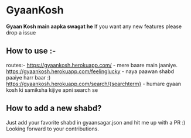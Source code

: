 # GyaanKosh

**Gyaan Kosh main aapka swagat he**
If you want any new features please drop a issue

## How to use :-

routes:-
https://gyaankosh.herokuapp.com/ - mere baare main jaaniye. <br />
https://gyaankosh.herokuapp.com/feelinglucky - naya paawan shabd paaiye harr baar :) <br />
https://gyaankosh.herokuapp.com/search/{searchterm} - humare gyaan kosh ki samiksha kijiye apni search se <br />

## How to add a new shabd?

Just add your favorite shabd in gyaansagar.json and hit me up with a PR :) Looking forward to your contributions.
